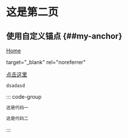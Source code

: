 # 这是第二页

## 使用自定义锚点 {##my-anchor}

[Home](/)

target="_blank" rel="noreferrer"

<a href="https://example.com" target="_blank" rel="noreferrer">点击这里</a>

```python{1}
dsadasd
```


::: code-group

```python [aaa.py]
这是代码一
```

```python [bbb.py]
这是代码二
```

:::


